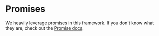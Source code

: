 # Promises
We heavily leverage promises in this framework. If you don't know what they are, check out the [Promise docs](https://github.com/rokucommunity/promises).